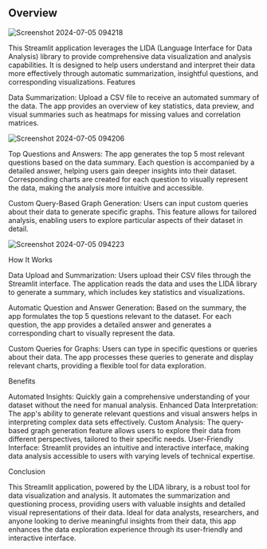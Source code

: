 ## Overview

![Screenshot 2024-07-05 094218](https://github.com/dev091/Data-VIZ-with-LIDA/assets/74716369/2868d5f6-fd00-47da-a5fd-f77f6a2289f3)

This Streamlit application leverages the LIDA (Language Interface for Data Analysis) library to provide comprehensive data visualization and analysis capabilities. It is designed to help users understand and interpret their data more effectively through automatic summarization, insightful questions, and corresponding visualizations.
Features

Data Summarization:
Upload a CSV file to receive an automated summary of the data.
The app provides an overview of key statistics, data preview, and visual summaries such as heatmaps for missing values and correlation matrices.

![Screenshot 2024-07-05 094206](https://github.com/dev091/Data-VIZ-with-LIDA/assets/74716369/2ce90635-2014-4563-8848-4faac5bbdfa7)

Top Questions and Answers:
The app generates the top 5 most relevant questions based on the data summary.
Each question is accompanied by a detailed answer, helping users gain deeper insights into their dataset.
Corresponding charts are created for each question to visually represent the data, making the analysis more intuitive and accessible.

Custom Query-Based Graph Generation:
Users can input custom queries about their data to generate specific graphs.
This feature allows for tailored analysis, enabling users to explore particular aspects of their dataset in detail.

![Screenshot 2024-07-05 094223](https://github.com/dev091/Data-VIZ-with-LIDA/assets/74716369/7a1b6b42-25aa-45e4-b1d3-069e20327f28)

How It Works

Data Upload and Summarization:
Users upload their CSV files through the Streamlit interface.
The application reads the data and uses the LIDA library to generate a summary, which includes key statistics and visualizations.

Automatic Question and Answer Generation:
Based on the summary, the app formulates the top 5 questions relevant to the dataset.
For each question, the app provides a detailed answer and generates a corresponding chart to visually represent the data.

Custom Queries for Graphs:
Users can type in specific questions or queries about their data.
The app processes these queries to generate and display relevant charts, providing a flexible tool for data exploration.

Benefits

Automated Insights: Quickly gain a comprehensive understanding of your dataset without the need for manual analysis.
Enhanced Data Interpretation: The app's ability to generate relevant questions and visual answers helps in interpreting complex data sets effectively.
Custom Analysis: The query-based graph generation feature allows users to explore their data from different perspectives, tailored to their specific needs.
User-Friendly Interface: Streamlit provides an intuitive and interactive interface, making data analysis accessible to users with varying levels of technical expertise.

Conclusion

This Streamlit application, powered by the LIDA library, is a robust tool for data visualization and analysis. It automates the summarization and questioning process, providing users with valuable insights and detailed visual representations of their data. Ideal for data analysts, researchers, and anyone looking to derive meaningful insights from their data, this app enhances the data exploration experience through its user-friendly and interactive interface.

##
